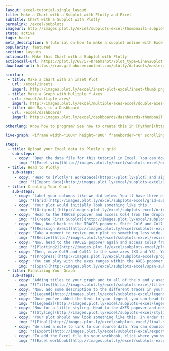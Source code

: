 ```yaml
---
layout: excel-tutorial-single_layout
title: Make a Chart with a Subplot with Plotly and Excel
subtitle: Chart with a Subplot with Plotly
permalink: /excel/subplots
imageurl: http://images.plot.ly/excel/subplots-excel/thumbnail1-subplot.png
state: active
tags: basic
meta_description: A tutorial on how to make a subplot online with Excel. Follow our step-by-step tutorial to make a subplot for free and online with Plotly.
popularity: featured
section: Layouts
actioncall: Make this Chart with a Subplot with Plotly
actioncall-url: https://plot.ly/6875/~Dreamshot/?plot_type=Line%20plot
download-url: https://raw.githubusercontent.com/plotly/datasets/master/subplots.csv.zip

similar:
 - title: Make a Chart with an Inset Plot
   url: /excel/insets
   imgurl: http://images.plot.ly/excel/inset-plot-excel/inset-thumb.png
 - title: Make a Graph with Mulitple Y Axes
   url: /excel/multiple-axes/
   imgurl: http://images.plot.ly/excel/multiple-axes-excel/double-axes-chart-thumb.png
 - title: Add Maps to a Dashboard
   url: /excel/dashboard/
   imgurl: http://images.plot.ly/excel/dashboards/dashboards-thumbnail.png

otherlang: Know how to program? See how to create this in [Python](https://plot.ly/python/insets/) or [R](https://plot.ly/r/insets/).

live-graph: <iframe width="100%" height="800" frameborder="0" scrolling="no" src="https://plot.ly/~Dreamshot/2050.embed"></iframe>

steps:
 - title: Upload your Excel data to Plotly's grid
   sub-steps:
    - copy: "Open the data file for this tutorial in Excel. You can download the file here in [CSV format](https://raw.githubusercontent.com/plotly/datasets/master/subplots.csv)"
      img: "![Excel view](http://images.plot.ly/excel/subplots-excel/excel-view-subplots.png)"
 - title: Head to Plotly
   sub-steps:
    - copy: "Head to [Plotly's Workspace](https://plot.ly/plot) and sign into your free Plotly account. Go to 'Import,' click 'Upload a file,' then choose your Excel file to upload. Your Excel file will now open in Plotly's grid. For more about Plotly's grid, see [this tutorial](help.plot.ly/add-data-to-the-plotly-grid/)"
      img: "![Import data](http://images.plot.ly/excel/subplots-excel/import-data-subplots.png)"
 - title: Creating Your Chart
   sub-steps:
    - copy: "Label your columns like we did below. You'll have three different x-y datasets (Date, Atmospheric CO2 [Mauna Loa and South Pole], Date, Global Temperature Anomaly, and +2/-2 Standard Error, and Date, Heat Content and +2/-2 Standard Error). Select 'Line plots' from the MAKE A PLOT menu and then click line plot in the bottom left."
      img: "![Grid](http://images.plot.ly/excel/subplots-excel/grid-subplot.png)"
    - copy: "Your plot would initially look something like this."
      img: "![Original](http://images.plot.ly/excel/subplots-excel/original-subplot.png)"
    - copy: "Head to the TRACES popover and access Col4 from the dropdown menu. From 'Axes' you'll want to click New Axis/Subplot bar. From New Axis/Subplot you'll want to click 'Stacked' under New Subplot."
      img: "![Create First Subplot](http://images.plot.ly/excel/subplots-excel/create-subplot1-subplot.png)"
    - copy: "Now, head back to the TRACES popover. Shift Col6 and Col7 to the new subplot. To do this, change the axes to X2 and Y2 in both cases." 
      img: "![Reassign Axes1](http://images.plot.ly/excel/subplots-excel/reassign-axis-1-subplot.png)"
    - copy: "Take a moment to resize your plot to something less wide. A width of 1000 and a height of 800 seems reasonable. Head to the layout menu to do this."
      img: "![Resize](http://images.plot.ly/excel/subplots-excel/resize-subplot.png)"
    - copy: "Now, head to the TRACES popover again and access Col10 from the dropdown menu. Move this trace, along with the Col9 and Col11 traces to the 'X2' and 'Y2' axes. Then head to the 'New Axis/Subplot' popover and create a 'New subplot' for trace Col10, similar to what you previously for Col4."
      img: "![Plotting2](http://images.plot.ly/excel/subplots-excel/plotting2-subplot.png)"
    - copy: "Then, move Col9 and Col11 to the same axes (X3 and Y3). Your plot would then look something like this."
      img: "![Progress](http://images.plot.ly/excel/subplots-excel/progress-subplot.png)"
    - copy: "You can play with the axes ranges within the AXES popover. You can also adjust the span of each subplot within the AXES opover and Layout menu. We found that a 'Span' of 0 to 0.33 worked best for the Y Axis, 0.34 to 0.67 for the Y Axis 2, and 0.68 to 1.00 for the Y Axis. Your plot would then look something like this."
      img: "![Span](http://images.plot.ly/excel/subplots-excel/span-subplot.png)"
 - title: Finalizing Your Graph
   sub-steps:
    - copy: "Adding titles to your graph and to all of the x and y axes of your subplots is important. After titling your plot, it should look something like this."
      img: "![Titles](http://images.plot.ly/excel/subplots-excel/titles-subplot.png)"
    - copy: "Now, add some description to the different traces in your legend. Follow our lead."
      img: "![Legend](http://images.plot.ly/excel/subplots-excel/legend-subplot.png)"
    - copy: "Once you've added the text to your legend, you can head to the LEGEND popover and hide it. This will make your graph less cluttered. Your readers will see the trace descriptors on the hover!"
      img: "![Legend2](http://images.plot.ly/excel/subplots-excel/legend2-subplot.png)"
    - copy: "Now for a little styling. Head to the AXES popover and ensure that 'All Axes' is selected. Next, access the 'Lines' menu and turn the 'Axis line' and 'Mirror' on while the 'Grid lines' and 'Zero line' off."
      img: "![Styling](http://images.plot.ly/excel/subplots-excel/styling-subplot.png)"
    - copy: "Your plot should now look something like this. In order to get the graph at the top of the tutorial, you’ll need to style it a little more."
      img: "![Final](http://images.plot.ly/excel/subplots-excel/final-subplot.png)"
    - copy: "We used a note to link to our source data. You can download your finished Plotly graph to embed in your Excel workbook. We also recommend including the Plotly link to the graph inside your Excel workbook for easy access to the interactive Plotly version. Get the link to your graph by clicking the 'Share' button. Download an image of your Plotly graph by clicking EXPORT on the toolbar."
      img: "![Export](http://images.plot.ly/excel/subplots-excel/export-subplot.png)"
    - copy: "To add the Excel file to your workbook, click where you want to insert the picture inside Excel. On the INSERT tab inside Excel, in the ILLUSTRATIONS group, click PICTURE. Locate the Plotly graph image that you downloaded and then double-click it. Notice that we also copy-pasted the Plotly graph link in a cell for easy access to the interactive Plotly version."
      img: "![Excel workbook](http://images.plot.ly/excel/subplots-excel/excel-subplot.png)"
---
```

